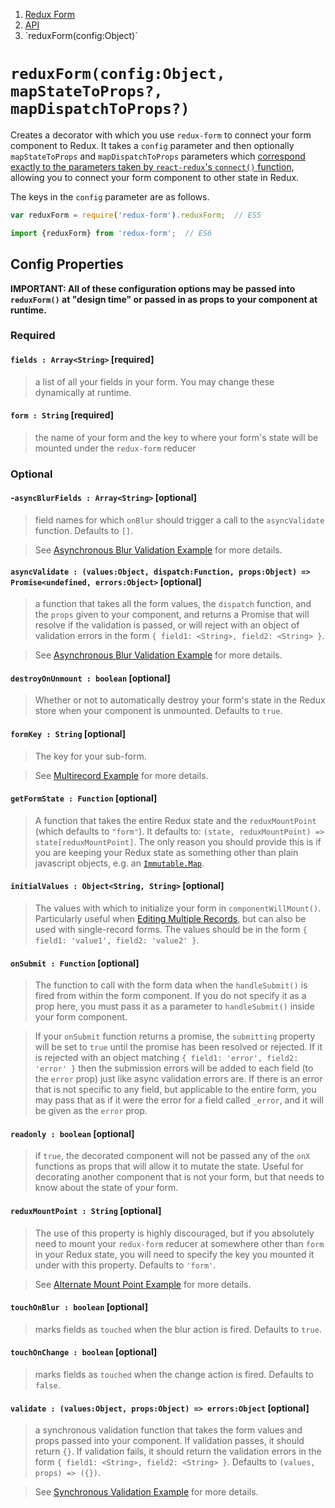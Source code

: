 <ol class="breadcrumb">
  <li><a href="#/">Redux Form</a></li>
  <li><a href="#/api">API</a></li>
  <li class="active">`reduxForm(config:Object)`</li>
</ol>

# `reduxForm(config:Object, mapStateToProps?, mapDispatchToProps?)`

Creates a decorator with which you use `redux-form` to connect your form component to Redux. It takes a `config` 
parameter and then optionally `mapStateToProps` and `mapDispatchToProps` parameters which 
[correspond exactly to the parameters taken by `react-redux`'s `connect()`
function](https://github.com/rackt/react-redux/blob/master/docs/api.md#connectmapstatetoprops-mapdispatchtoprops-mergeprops-options),
allowing you to connect your form component to other state in Redux.

The keys in the `config` parameter are as follows.

```javascript
var reduxForm = require('redux-form').reduxForm;  // ES5
```
```javascript
import {reduxForm} from 'redux-form';  // ES6
```

## Config Properties

**IMPORTANT: All of these configuration options may be passed into `reduxForm()` at "design time" or passed in as
props to your component at runtime.**

### Required

#### `fields : Array<String>` [required]

> a list of all your fields in your form. You may change these dynamically at runtime.

#### `form : String` [required]

> the name of your form and the key to where your form's state will be mounted under the `redux-form` reducer

### Optional

#### -`asyncBlurFields : Array<String>` [optional]

> field names for which `onBlur` should trigger a call to the `asyncValidate` function. Defaults to `[]`.

> See [Asynchronous Blur Validation Example](#/examples/asynchronous-blur-validation) for more details.

#### `asyncValidate : (values:Object, dispatch:Function, props:Object) => Promise<undefined, errors:Object>` [optional]

> a function that takes all the form values, the `dispatch` function, and the `props` given to your component, and 
returns a Promise that will resolve if the validation is passed, or will reject with an object of validation errors
in the form `{ field1: <String>, field2: <String> }`.

> See [Asynchronous Blur Validation Example](#/examples/asynchronous-blur-validation) for more details.

#### `destroyOnUnmount : boolean` [optional]

> Whether or not to automatically destroy your form's state in the Redux store when your component is unmounted. 
Defaults to `true`.

#### `formKey : String` [optional]

> The key for your sub-form.

> See [Multirecord Example](#/examples/multirecord) for more details.

#### `getFormState : Function` [optional]

> A function that takes the entire Redux state and the `reduxMountPoint` (which defaults to `"form"`). It defaults to:
`(state, reduxMountPoint) => state[reduxMountPoint]`. The only reason you should provide this is if you are keeping 
your Redux state as something other than plain javascript objects, e.g. an
[`Immutable.Map`](https://github.com/facebook/immutable-js).

#### `initialValues : Object<String, String>` [optional]

> The values with which to initialize your form in `componentWillMount()`. Particularly useful when
[Editing Multiple Records](#/examples/multirecord), but can also be used with single-record forms. The values 
should be in the form `{ field1: 'value1', field2: 'value2' }`.

#### `onSubmit : Function` [optional]

> The function to call with the form data when the `handleSubmit()` is fired from within the form component. If you
do not specify it as a prop here, you must pass it as a parameter to `handleSubmit()` inside your form component.

> If your `onSubmit` function returns a promise, the `submitting` property will be set to
`true` until the promise has been resolved or rejected. If it is rejected with an object matching
`{ field1: 'error', field2: 'error' }` then the submission errors will be added to each field (to the
`error` prop) just like async validation errors are. If there is an error that is not specific 
to any field, but applicable to the entire form, you may pass that as if it were the error for a field
called `_error`, and it will be given as the `error` prop.

#### `readonly : boolean` [optional]

> if `true`, the decorated component will not be passed any of the `onX` functions as props that will allow 
it to mutate the state. Useful for decorating another component that is not your form, but that needs to know
about the state of your form.

#### `reduxMountPoint : String` [optional]

> The use of this property is highly discouraged, but if you absolutely need to mount your `redux-form` reducer at 
somewhere other than `form` in your Redux state, you will need to specify the key you mounted it under with this 
property. Defaults to `'form'`.

> See [Alternate Mount Point Example](#/examples/alternate-mount-point) for more details.

#### `touchOnBlur : boolean` [optional]

> marks fields as `touched` when the blur action is fired. Defaults to `true`.

#### `touchOnChange : boolean` [optional]

> marks fields as `touched` when the change action is fired. Defaults to `false`.

#### `validate : (values:Object, props:Object) => errors:Object` [optional]

> a synchronous validation function that takes the form values and props passed into your component.
If validation passes, it should return `{}`. If validation fails, it should return the validation errors in the
form `{ field1: <String>, field2: <String> }`. Defaults to `(values, props) => ({})`.

> See [Synchronous Validation Example](#/examples/synchronous-validation) for more details.

